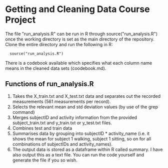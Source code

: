 # Getting and Cleaning Data Course Project

The file "run_analysis.R" can be run in R through source("run_analysis.R") once the working directory is set as the main directory of the repository. Clone the entire directory and run the following in R:

``` {R}
  source("run_analysis.R")
```

There is a codebook available which specifies what each column name means in the cleaned data sets (coodebook.md).

## Functions of run_analysis.R

1. Takes the X_train.txt and X_test.txt data and separates out the recorded measurements (561 measurements per record).
2. Selects the relevant mean and std deviation values (by use of the grep command)
3. Merges subjectID and activity information from the provided subject_train.txt and y_train.txt or y_test.txt files.
4. Combines test and train data
5. Summarises data by grouping into subjectID * activity_name (i.e. it shows the mean for subject 1 walking, subject 1 sitting, so on for all combinations of subjectIDs and activity_names).
6. The output data is stored as a dataframe within R called summary. I have also output this as a text file. You can run the code yourself and generate the file if you so wish.
